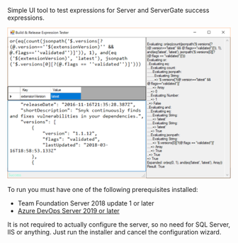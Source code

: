 Simple UI tool to test expressions for Server and ServerGate success expressions.

![Screenshot](/screenshot.png)

To run you must have one of the following prerequisites installed:

 * Team Foundation Server 2018 update 1 or later
 * [Azure DevOps Server 2019 or later](https://visualstudio.microsoft.com/downloads/)
 
It is not required to actually configure the server, so no need for SQL Server, IIS or anything. Just run the installer and cancel the configuration wizard.